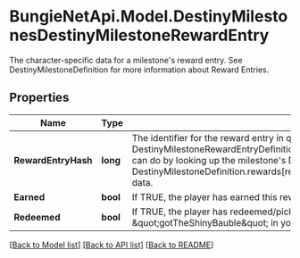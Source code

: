 # BungieNetApi.Model.DestinyMilestonesDestinyMilestoneRewardEntry
The character-specific data for a milestone's reward entry. See DestinyMilestoneDefinition for more information about Reward Entries.
## Properties

Name | Type | Description | Notes
------------ | ------------- | ------------- | -------------
**RewardEntryHash** | **long** | The identifier for the reward entry in question. It is important to look up the related DestinyMilestoneRewardEntryDefinition to get the static details about the reward, which you can do by looking up the milestone&#39;s DestinyMilestoneDefinition and examining the DestinyMilestoneDefinition.rewards[rewardCategoryHash].rewardEntries[rewardEntryHash] data. | [optional] 
**Earned** | **bool** | If TRUE, the player has earned this reward. | [optional] 
**Redeemed** | **bool** | If TRUE, the player has redeemed/picked up/obtained this reward. Feel free to alias this to \&quot;gotTheShinyBauble\&quot; in your own codebase. | [optional] 

[[Back to Model list]](../README.md#documentation-for-models) [[Back to API list]](../README.md#documentation-for-api-endpoints) [[Back to README]](../README.md)

